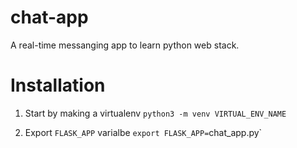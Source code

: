 # chat-app
A real-time messanging app to learn python web stack.

# Installation
1. Start by making a virtualenv
`python3 -m venv VIRTUAL_ENV_NAME`

2. Export `FLASK_APP` varialbe
`export FLASK_APP=`chat_app.py`

